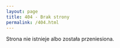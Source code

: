 ```yaml
---
layout: page
title: 404 - Brak strony
permalink: /404.html
---
```


Strona nie istnieje albo została przeniesiona. 